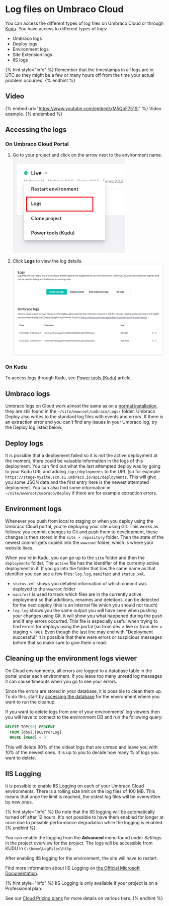 
# Log files on Umbraco Cloud

You can access the different types of log files on Umbraco Cloud or through [Kudu](../set-up/power-tools/README.md). You have access to different types of logs:

* Umbraco logs
* Deploy logs
* Environment logs
* Site Extension logs
* IIS logs

{% hint style="info" %}
 Remember that the timestamps in all logs are in UTC so they might be a few or many hours off from the time your actual problem occurred.
{% endhint %}

## Video

{% embed url="https://www.youtube.com/embed/xM5QbF751SI" %}
Video example.
{% endembed %}

## Accessing the logs


### On Umbraco Cloud Portal

1. Go to your project and click on the arrow next to the environment name.
    ![Logs on Cloud](images/logs.png)

2. Click **Logs** to view the log details.
    ![Logs on Cloud](images/logs-table.png)

### On Kudu

To access logs through Kudu, see [Power tools (Kudu)](../set-up/power-tools/README.md) article.

## Umbraco logs

Umbraco logs on Cloud work almost the same as on a [normal installation](../../umbraco-cms/fundamentals/code/debugging/logging.md), they are still found in the `~/site/wwwroot/umbraco/Logs/` folder. Umbraco Deploy also writes to the standard log files with events and errors. If there is an extraction error and you can't find any issues in your Umbraco log, try the Deploy log listed below.

## Deploy logs

It is possible that a deployment failed so it is not the active deployment at the moment, there could be valuable information in the logs of this deployment. You can find out what the last attempted deploy was by going to your Kudu URL and adding `/api/deployments` to the URL (so for example `https://stage-mysite.scm.s1.umbraco.io/api/deployments`. This will give you some JSON data and the first entry here is the newest attempted deployment.
You can also find some information in `~/site/wwwroot/umbraco/Deploy` if there are for example extraction errors.

## Environment logs

Whenever you push from local to staging or when you deploy using the Umbraco Cloud portal, you're deploying your site using Git. This works as follows: you commit changes to Git and push them to development, these changes is then stored in the `site > repository` folder. Then the state of the newest commit gets copied into the `wwwroot` folder, which is where your website lives.

When you're in Kudu, you can go up to the `site` folder and then the `deployments` folder. The `active` file has the identifier of the currently active deployment in it. If you go into the folder that has the same name as that identifier you can see a few files: `log.log`, `manifest` and `status.xml`.

* `status.xml` shows you detailed information of which commit was deployed to the `wwwroot` folder
* `manifest` is used to track which files are in the currently active deployment so that additions, renames and deletions, can be detected for the next deploy (this is an internal file which you should not touch)
* `log.log` shows you the same output you will have seen when pushing your changes using Git, it will show you what happened during the push and if any errors occurred. This file is especially useful when trying to find errors for deploys using the portal (so from dev > live or from dev > staging > live). Even though the last line may end with "Deployment successful" it is possible that there were errors or suspicious messages before that so make sure to give them a read.

## Cleaning up the environment logs viewer

On Cloud environments, all errors are logged to a database table in the portal under each environment. If you leave too many unread log messages it can cause timeouts when you go to see your errors.

Since the errors are stored in your database, it is possible to clean them up. To do this, start by [accessing the database](../../databases/cloud-database) for the environment where you want to run the cleanup.

If you want to delete logs from one of your environments' log viewers then you will have to connect to the environment DB and run the following query:

```sql
DELETE TOP(90) PERCENT
  FROM [dbo].[UCErrorLog]
  WHERE [Read] = 0
```

This will delete 90% of the oldest logs that are unread and leave you with 10% of the newest ones. It is up to you to decide how many % of logs you want to delete.

## IIS Logging

It is possible to enable IIS Logging on each of your Umbraco Cloud environments. There is a rolling size limit on the log files of 100 MB. This means that once the limit is reached, the oldest log files will be overwritten by new ones.

{% hint style="info" %}
Do note that the IIS logging will be automatically turned off after 12 hours. It's not possible to have them enabled for longer at once due to possible performance degradation while the logging is enabled.
{% endhint %}

You can enable the logging from the **Advanced** menu found under *Settings* in the project overview for the project. The logs will be accessible from KUDU in `C:\home\LogFiles\http`.

After enabling IIS logging for the environment, the site will have to restart.

Find more information about IIS Logging on [the Official Microsoft Documentation](https://docs.microsoft.com/en-us/iis/configuration/system.webserver/httplogging).

{% hint style="info" %}
IIS Logging is only available if your project is on a Professional plan.

See our [Cloud Pricing plans](https://umbraco.com/umbraco-cloud-pricing/) for more details on various tiers.
{% endhint %}
